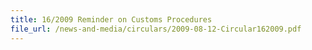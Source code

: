 ```yaml
---
title: 16/2009 Reminder on Customs Procedures
file_url: /news-and-media/circulars/2009-08-12-Circular162009.pdf
---
```

